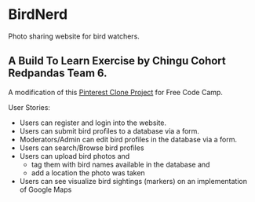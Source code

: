 # BirdNerd
Photo sharing website for bird watchers.

## A Build To Learn Exercise by Chingu Cohort Redpandas Team 6.

A modification of this [Pinterest Clone Project](https://www.freecodecamp.com/challenges/build-a-pinterest-clone) for Free Code Camp.


User Stories:

  * Users can register and login into the website.
  * Users can submit bird profiles to a database via a form.
  * Moderators/Admin can edit bird profiles in the database via a form.
  * Users can search/Browse bird profiles 
  * Users can upload bird photos and 
    * tag them with bird names available in the database and
    * add a location the photo was taken
  * Users can see visualize bird sightings (markers) on an implementation of Google Maps 
